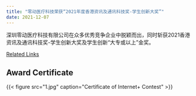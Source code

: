 ```yaml
---
title: "零动医疗科技荣获“2021年度香港资讯及通讯科技奖-学生创新大奖”"
date: 2021-12-07
---
```


深圳零动医疗科技有限公司在众多优秀竞争企业中脱颖而出，同时斩获2021香港资讯及通讯科技奖-学生创新大奖及学生创新“大专或以上”金奖。

<!--more-->

[Related Links](https://mp.weixin.qq.com/s/NElnRdORmRUFyCqN-oqUFQ)

## Award Certificate

{{< figure src="1.jpg" caption="Certificate of Internet+ Contest" >}}

